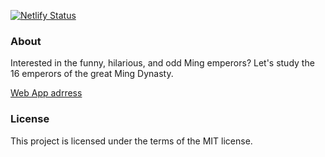 [![Netlify Status](https://api.netlify.com/api/v1/badges/f9a53c8b-3a67-427a-b6a0-7d1e682765fe/deploy-status)](https://app.netlify.com/sites/mingemperors/deploys)

### About

Interested in the funny, hilarious, and odd Ming emperors? Let's study the 16 emperors of the great Ming Dynasty.

[Web App adrress](https://mingemperors.zhaozhao.today)

### License

This project is licensed under the terms of the MIT license.